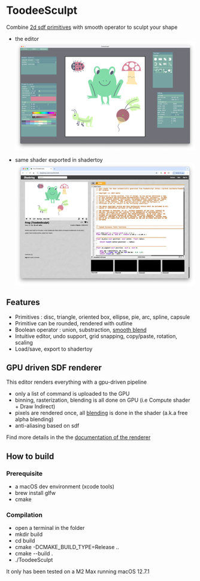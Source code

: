 # ToodeeSculpt

Combine [2d sdf primitives](https://iquilezles.org/articles/distfunctions2d/) with smooth operator to sculpt your shape

* the editor
![2024-11 screenshot](/images/Screenshot%202025-03-02%20at%2016.23.08.png)

* same shader exported in shadertoy
![alt text](images/shader_toy_export.png)


## Features
* Primitives : disc, triangle, oriented box, ellipse, pie, arc, spline, capsule
* Primitive can be rounded, rendered with outline
* Boolean operator : union, substraction, [smooth blend](https://iquilezles.org/articles/smin/)
* Intuitive editor, undo support, grid snapping, copy/paste, rotation, scaling
* Load/save, export to shadertoy

## GPU driven SDF renderer

This editor renders everything with a gpu-driven pipeline
* only a list of command is uploaded to the GPU
* binning, rasterization, blending is all done on GPU (i.e Compute shader + Draw Indirect)
* pixels are rendered once, all [blending](https://developer.nvidia.com/gpugems/gpugems3/part-iv-image-effects/chapter-23-high-speed-screen-particles) is done in the shader (a.k.a free alpha blending)
* anti-aliasing based on sdf

Find more details in the the [documentation of the renderer](/doc/renderer.md)

## How to build
### Prerequisite
* a macOS dev environment (xcode tools)
* brew install glfw
* cmake
### Compilation
* open a terminal in the folder
* mkdir build
* cd build
* cmake -DCMAKE_BUILD_TYPE=Release ..
* cmake --build .
* ./ToodeeSculpt

It only has been tested on a M2 Max running macOS 12.7.1